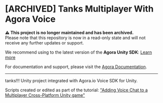 # [ARCHIVED] Tanks Multiplayer With Agora Voice

**⚠️ This project is no longer maintained and has been archived.**  
Please note that this repository is now in a read-only state and will not receive any further updates or support.

We recommend using to the latest version of the **Agora Unity SDK**: [Learn more](https://www.agora.io/en/products/video-call/) 

For documentation and support, please visit the [Agora Documentation](https://docs.agora.io/en/).

---
tanks!!! Unity project integrated with Agora.io Voice SDK for Unity.


Scripts created or edited as part of the tutorial:  ["Adding Voice Chat to a Multiplayer Cross-Platform Unity game"](https://medium.com/agora-io/adding-voice-chat-to-a-multiplayer-cross-platform-unity-game-edb347f1b006)

